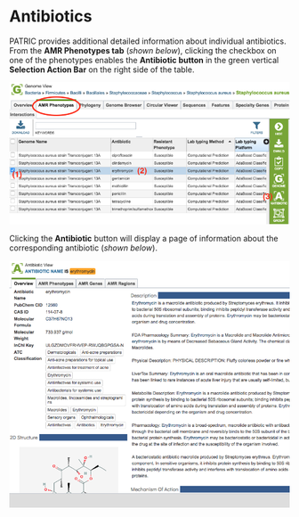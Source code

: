 # Antibiotics

PATRIC provides additional detailed information about individual antibiotics. From the **AMR Phenotypes tab** (*shown below*), clicking the checkbox on one of the phenotypes enables the **Antibiotic button** in the green vertical **Selection Action Bar** on the right side of the table. 

![Genome AMR Phenotypes Selection](./images/amr_metadata_amr_phenotype_selection.png)

Clicking the **Antibiotic** button will display a page of information about the corresponding antibiotic (*shown below*). 

![Antibiotics Page](./images/antibiotics_page.png)


